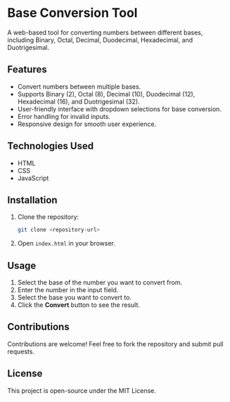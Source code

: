 # Base Conversion Tool

A web-based tool for converting numbers between different bases, including Binary, Octal, Decimal, Duodecimal, Hexadecimal, and Duotrigesimal.

## Features
- Convert numbers between multiple bases.
- Supports Binary (2), Octal (8), Decimal (10), Duodecimal (12), Hexadecimal (16), and Duotrigesimal (32).
- User-friendly interface with dropdown selections for base conversion.
- Error handling for invalid inputs.
- Responsive design for smooth user experience.

## Technologies Used
- HTML
- CSS
- JavaScript

## Installation
1. Clone the repository:
   ```sh
   git clone <repository-url>
   ```
2. Open `index.html` in your browser.

## Usage
1. Select the base of the number you want to convert from.
2. Enter the number in the input field.
3. Select the base you want to convert to.
4. Click the **Convert** button to see the result.

## Contributions
Contributions are welcome! Feel free to fork the repository and submit pull requests.

## License
This project is open-source under the MIT License.
